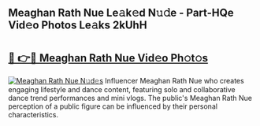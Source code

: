 ## Meaghan Rath Nue Le𝚊k𝚎d N𝚞𝚍e - Part-HQe Vid𝚎o Photos Le𝚊ks 2kUhH

# <h2><a href="http://fb6g9p.evod.top/?m=Meaghan+Rath+Nue">🔗 👉🔴 Meaghan Rath Nue Vid𝚎o Ph𝚘t𝚘s</a></h2>

[![Meaghan Rath Nue N𝚞d𝚎s](https://i.imgur.com/8V9OHl7.gif)](http://fb6g9p.evod.top/?m=Meaghan+Rath+Nue)
Influencer Meaghan Rath Nue who creates engaging lifestyle and dance content, featuring solo and collaborative dance trend performances and mini vlogs. The public's Meaghan Rath Nue perception of a public figure can be influenced by their personal characteristics. 
